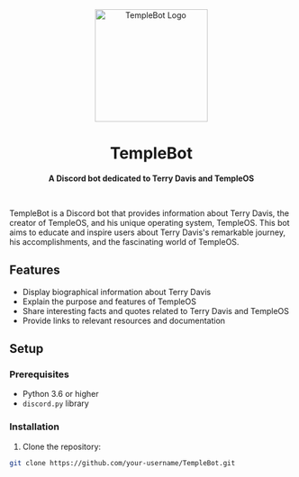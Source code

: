 <div align="center">
 <img src="https://upload.wikimedia.org/wikipedia/commons/8/81/TempleOS_logo.png" alt="TempleBot Logo" width="200" height="200">
 <h1>TempleBot</h1>
 <p>
   <b>A Discord bot dedicated to Terry Davis and TempleOS</b>
 </p>
 <br>
</div>

TempleBot is a Discord bot that provides information about Terry Davis, the creator of TempleOS, and his unique operating system, TempleOS. This bot aims to educate and inspire users about Terry Davis's remarkable journey, his accomplishments, and the fascinating world of TempleOS.

## Features

- Display biographical information about Terry Davis
- Explain the purpose and features of TempleOS
- Share interesting facts and quotes related to Terry Davis and TempleOS
- Provide links to relevant resources and documentation

## Setup

### Prerequisites

- Python 3.6 or higher
- `discord.py` library

### Installation

1. Clone the repository:

```bash
git clone https://github.com/your-username/TempleBot.git
```
